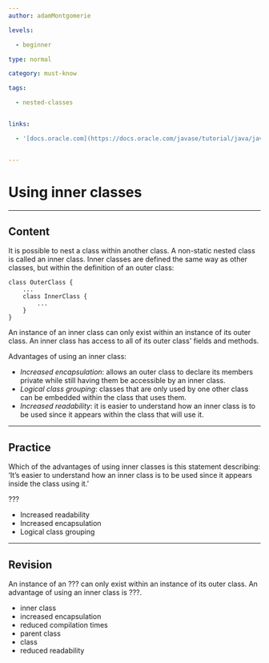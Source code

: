 ```yaml
---
author: adamMontgomerie

levels:

  - beginner

type: normal

category: must-know

tags:

  - nested-classes


links:

  - '[docs.oracle.com](https://docs.oracle.com/javase/tutorial/java/javaOO/nested.html){website}'


---
```


# Using inner classes

---

## Content

It is possible to nest a class within another class. A non-static nested class is called an inner class. Inner classes are defined the same way as other classes, but within the definition of an outer class:

```
class OuterClass {
    ...
    class InnerClass {
        ...
    }
}
```

An instance of an inner class can only exist within an instance of its outer class. An inner class has access to all of its outer class' fields and methods.

Advantages of using an inner class:

- _Increased encapsulation_: allows an outer class to declare its members private while still having them be accessible by an inner class.
- _Logical class grouping_: classes that are only used by one other class can be embedded within the class that uses them.
- _Increased readability_: it is easier to understand how an inner class is to be used since it appears within the class that will use it.

---

## Practice

Which of the advantages of using inner classes is this statement describing: ‘It’s easier to understand how an inner class is to be used since it appears inside the class using it.’

???

- Increased readability
- Increased encapsulation
- Logical class grouping

---

## Revision

An instance of an ??? can only exist within an instance of its outer class. An advantage of using an inner class is ???.

- inner class
- increased encapsulation
- reduced compilation times
- parent class
- class
- reduced readability
